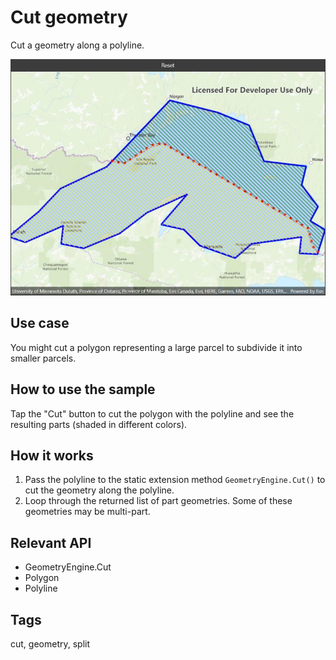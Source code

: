 # Cut geometry

Cut a geometry along a polyline.

![Image of cut geometry](cutgeometry.jpg)

## Use case

You might cut a polygon representing a large parcel to subdivide it into smaller parcels.

## How to use the sample

Tap the "Cut" button to cut the polygon with the polyline and see the resulting parts (shaded in different colors).

## How it works

1. Pass the polyline to the static extension method `GeometryEngine.Cut()` to cut the geometry along the polyline.
2. Loop through the returned list of part geometries. Some of these geometries may be multi-part.

## Relevant API

* GeometryEngine.Cut
* Polygon
* Polyline

## Tags

cut, geometry, split
